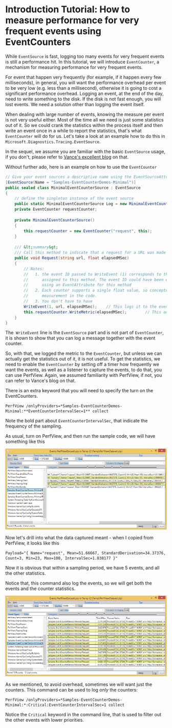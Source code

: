 # Introduction Tutorial: How to measure performance for very frequent events using EventCounters

While `EventSource` is fast, logging too many events for very frequent events is still a performance hit. In this tutorial, we will introduce `EventCounter`, a mechanism for measuring performance for very frequent events.

For event that happen very frequently (for example, if it happen every few milliseconds), in general, you will want the performance overhead per event to be very low (e.g. less than a millisecond), otherwise it is going to cost a significant performance overhead. Logging an event, at the end of the day, need to write something to the disk. If the disk is not fast enough, you will lost events. We need a solution other than logging the event itself.

When dealing with large number of events, knowing the measure per event is not very useful either. Most of the time all we need is just some statistics out of it. So we could crank the statistics within the process itself and then write an event once in a while to report the statistics, that's what `EventCounter` will do for us. Let's take a look at an example how to do this in `Microsoft.Diagnostics.Tracing.EventSource`.

In the sequel, we assume you are familiar with the basic `EventSource` usage, if you don't, please refer to [Vance's excellent blog](http://blogs.msdn.com/b/vancem/archive/2012/07/09/logging-your-own-etw-events-in-c-system-diagnostics-tracing-eventsource.aspx) on that.

Without further ado, here is an example on how to use the `EventCounter`

```c#
// Give your event sources a descriptive name using the EventSourceAttribute, otherwise the name of the class is used. 
[EventSource(Name = "Samples-EventCounterDemos-Minimal")]
public sealed class MinimalEventCounterSource : EventSource
{
    // define the singleton instance of the event source
    public static MinimalEventCounterSource Log = new MinimalEventCounterSource();
    private EventCounter requestCounter;

    private MinimalEventCounterSource()
    {
        this.requestCounter = new EventCounter("request", this);
    }

    /// &lt;summary&gt;
    /// Call this method to indicate that a request for a URL was made which tool a particular amount of time
    public void Request(string url, float elapsedMSec)
    {
        // Notes:
        //   1. the event ID passed to WriteEvent (1) corresponds to the (implied) event ID
        //      assigned to this method. The event ID could have been explicitly declared
        //      using an EventAttribute for this method
        //   2. Each counter supports a single float value, so conceptually it maps to a single
        //      measurement in the code.
        //   3. You don't have to have 
        WriteEvent(1, url, elapsedMSec);    // This logs it to the event stream if events are on.    
        this.requestCounter.WriteMetric(elapsedMSec);        // This adds it to the PerfCounter called 'Request' if PerfCounters are on
    }
}
```

The` WriteEvent` line is the `EventSource` part and is not part of `EventCounter`, it is shown to show that you can log a message together with the event counter.

So, with that, we logged the metric to the `EventCounter`, but unless we can actually get the statistics out of it, it is not useful. To get the statistics, we need to enable the `EventCounter` by setting off a timer how frequently we want the events, as well as a listener to capture the events, to do that, you can use PerfView. Again, we assumed familiarity with PerfView, if not, you can refer to Vance's blog on that.

There is an extra keyword that you will need to specify the turn on the EventCounters.

```
PerfView /onlyProviders=*Samples-EventCounterDemos-Minimal:**EventCounterIntervalSec=1** collect
```

Note the bold part about `EventCounterIntervalSec`, that indicate the frequency of the sampling.

As usual, turn on PerfView, and then run the sample code, we will have something like this

<img src="PerfViewCapture_Counters.png" alt="PerfView Capture of EventCounter traces" title="PerfView Capture of EventCounter traces" />

Now let's drill into what the data captured meant - when I copied from PerfView, it looks like this

```
Payload="{ Name="request", Mean=51.66667, StandardDerivation=34.37376, Count=3, Min=23, Max=100, IntervalSec=1.038177 }"
```

Now it is obvious that within a sampling period, we have 5 events, and all the other statistics.

Notice that, this command also log the events, so we will get both the events and the counter statistics.

<img src="PerfViewCapture_Events.png" alt="PerfView Capture of Event Traces" title="PerfView Capture of Event Traces" />

As we mentioned, to avoid overhead, sometimes we will want just the counters. This command can be used to log <em>only</em> the counters:

```
PerfView /onlyProviders=*Samples-EventCounterDemos-Minimal:*:Critical:EventCounterIntervalSec=1 collect
```

Notice the `Critical` keyword in the command line, that is used to filter out the other events with lower priorities.
